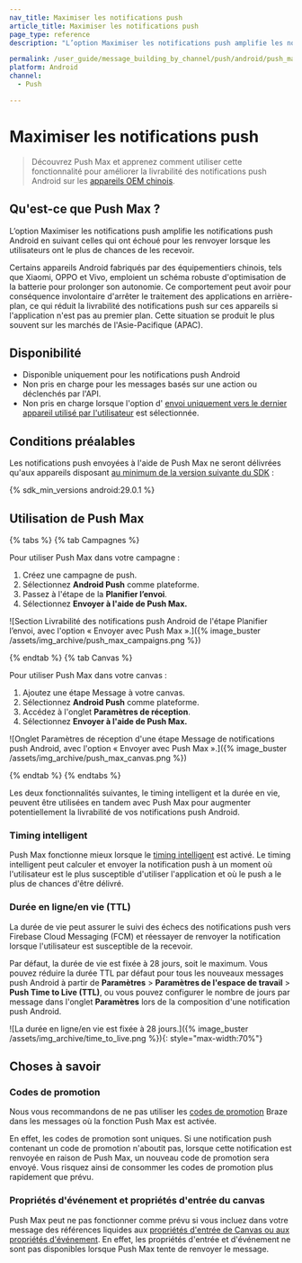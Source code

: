 ```yaml
---
nav_title: Maximiser les notifications push
article_title: Maximiser les notifications push
page_type: reference
description: "L’option Maximiser les notifications push amplifie les notifications push Android en suivant celles qui ont échoué pour les renvoyer lorsque les utilisateurs ont le plus de chances de les recevoir."

permalink: /user_guide/message_building_by_channel/push/android/push_max/
platform: Android
channel:
  - Push

---
```


# Maximiser les notifications push

> Découvrez Push Max et apprenez comment utiliser cette fonctionnalité pour améliorer la livrabilité des notifications push Android sur les [appareils OEM chinois]({{site.baseurl}}/user_guide/message_building_by_channel/push/best_practices/chinese_push_deliverability/).


## Qu'est-ce que Push Max ?

L’option Maximiser les notifications push amplifie les notifications push Android en suivant celles qui ont échoué pour les renvoyer lorsque les utilisateurs ont le plus de chances de les recevoir.

Certains appareils Android fabriqués par des équipementiers chinois, tels que Xiaomi, OPPO et Vivo, emploient un schéma robuste d'optimisation de la batterie pour prolonger son autonomie. Ce comportement peut avoir pour conséquence involontaire d'arrêter le traitement des applications en arrière-plan, ce qui réduit la livrabilité des notifications push sur ces appareils si l'application n'est pas au premier plan. Cette situation se produit le plus souvent sur les marchés de l'Asie-Pacifique (APAC).

## Disponibilité

- Disponible uniquement pour les notifications push Android
- Non pris en charge pour les messages basés sur une action ou déclenchés par l'API.
- Non pris en charge lorsque l'option d' [envoi uniquement vers le dernier appareil utilisé par l'utilisateur]({{site.baseurl}}/user_guide/message_building_by_channel/push/creating_a_push_message#device-options) est sélectionnée.

## Conditions préalables

Les notifications push envoyées à l'aide de Push Max ne seront délivrées qu'aux appareils disposant [au minimum de la version suivante du SDK]({{site.baseurl}}/user_guide/engagement_tools/campaigns/ideas_and_strategies/new_features/#filtering-by-most-recent-app-versions) :

{% sdk_min_versions android:29.0.1 %}

## Utilisation de Push Max

{% tabs %}
{% tab Campagnes %}

Pour utiliser Push Max dans votre campagne :

1. Créez une campagne de push.
2. Sélectionnez **Android Push** comme plateforme.
3. Passez à l'étape de la **Planifier l’envoi**.
4. Sélectionnez **Envoyer à l'aide de Push Max.**

![Section Livrabilité des notifications push Android de l'étape Planifier l’envoi, avec l'option « Envoyer avec Push Max ».]({% image_buster /assets/img_archive/push_max_campaigns.png %})

{% endtab %}
{% tab Canvas %}

Pour utiliser Push Max dans votre canvas :

1. Ajoutez une étape Message à votre canvas.
2. Sélectionnez **Android Push** comme plateforme.
3. Accédez à l'onglet **Paramètres de réception**.
4. Sélectionnez **Envoyer à l'aide de Push Max.**

![Onglet Paramètres de réception d'une étape Message de notifications push Android, avec l'option « Envoyer avec Push Max ».]({% image_buster /assets/img_archive/push_max_canvas.png %})

{% endtab %}
{% endtabs %}

Les deux fonctionnalités suivantes, le timing intelligent et la durée en vie, peuvent être utilisées en tandem avec Push Max pour augmenter potentiellement la livrabilité de vos notifications push Android.

### Timing intelligent

Push Max fonctionne mieux lorsque le [timing intelligent]({{site.baseurl}}/user_guide/brazeai/intelligence/intelligent_timing/) est activé. Le timing intelligent peut calculer et envoyer la notification push à un moment où l'utilisateur est le plus susceptible d'utiliser l'application et où le push a le plus de chances d'être délivré.

### Durée en ligne/en vie (TTL)

La durée de vie peut assurer le suivi des échecs des notifications push vers Firebase Cloud Messaging (FCM) et réessayer de renvoyer la notification lorsque l'utilisateur est susceptible de la recevoir.

Par défaut, la durée de vie est fixée à 28 jours, soit le maximum. Vous pouvez réduire la durée TTL par défaut pour tous les nouveaux messages push Android à partir de **Paramètres** > **Paramètres de l'espace de travail** > **Push Time to Live (TTL)**, ou vous pouvez configurer le nombre de jours par message dans l'onglet **Paramètres** lors de la composition d'une notification push Android.

![La durée en ligne/en vie est fixée à 28 jours.]({% image_buster /assets/img_archive/time_to_live.png %}){: style="max-width:70%"}

## Choses à savoir

### Codes de promotion

Nous vous recommandons de ne pas utiliser les [codes de promotion]({{site.baseurl}}/user_guide/personalization_and_dynamic_content/promotion_codes/) Braze dans les messages où la fonction Push Max est activée.

En effet, les codes de promotion sont uniques. Si une notification push contenant un code de promotion n'aboutit pas, lorsque cette notification est renvoyée en raison de Push Max, un nouveau code de promotion sera envoyé. Vous risquez ainsi de consommer les codes de promotion plus rapidement que prévu.

### Propriétés d'événement et propriétés d'entrée du canvas

Push Max peut ne pas fonctionner comme prévu si vous incluez dans votre message des références liquides aux [propriétés d'entrée de Canvas ou aux propriétés d'événement]({{site.baseurl}}/user_guide/engagement_tools/canvas/create_a_canvas/canvas_entry_properties_event_properties). En effet, les propriétés d'entrée et d'événement ne sont pas disponibles lorsque Push Max tente de renvoyer le message.
